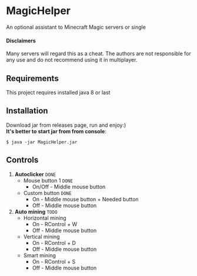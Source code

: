 # MagicHelper
An optional assistant to Minecraft Magic servers or single
#### Disclaimers
Many servers will regard this as a cheat. The authors are not 
responsible for any use and do not recommend using it in multiplayer.


## Requirements
This project requires installed java 8 or last

## Installation
Download jar from releases page, run and enjoy:) <br>
**It's better to start jar from from console**:
```Shell
$ java -jar MagicHelper.jar
```

## Controls 
1. **Autoclicker** `DONE`
   - Mouse button 1 `DONE`
     - On/Off - Middle mouse button 
   - Custom button `DONE`
     - On - Middle mouse button + Needed button
     - Off -  Middle mouse button
2. **Auto mining** `TODO`
   - Horizontal mining
     - On - RControl + W
     - Off - Middle mouse button
   - Vertical mining
     - On - RControl + D
     - Off - Middle mouse button
   - Smart mining
     - On - RControl + S
     - Off - Middle mouse button

